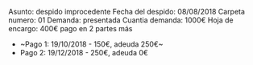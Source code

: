 Asunto: despido improcedente
Fecha del despido: 08/08/2018
Carpeta numero: 01
Demanda: presentada
Cuantia demanda: 1000€
Hoja de encargo: 400€ pago en 2 partes más
  - ~Pago 1: 19/10/2018 - 150€, adeuda 250€~
  - Pago 2: 19/12/2018 - 250€, adeuda 0€
